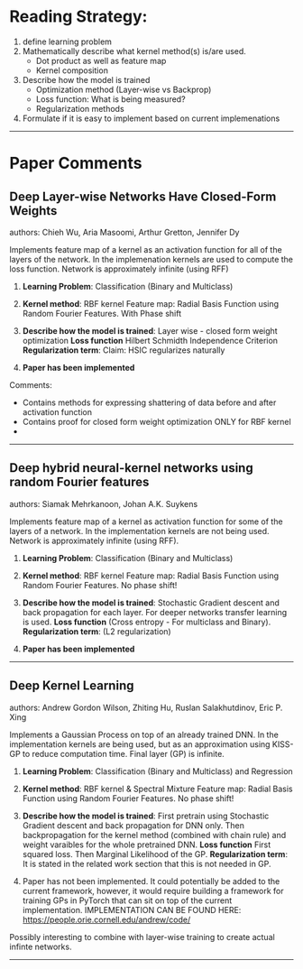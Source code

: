 # Reading Strategy:

1. define learning problem
2. Mathematically describe what kernel method(s) is/are used.
   - Dot product as well as feature map
   - Kernel composition
3. Describe how the model is trained
   - Optimization method (Layer-wise vs Backprop)
   - Loss function: What is being measured?
   - Regularization methods
4. Formulate if it is easy to implement based on current implemenations

-------------------------------------

# Paper Comments

## Deep Layer-wise Networks Have Closed-Form Weights
authors: Chieh Wu, Aria Masoomi, Arthur Gretton, Jennifer Dy

Implements feature map of a kernel as an activation function for all of the layers of the network. In the implemenation kernels are used to compute the loss function. Network is approximately infinite (using RFF)

1. **Learning Problem**: Classification (Binary and Multiclass)
2. **Kernel method**: RBF kernel
   Feature map: Radial Basis Function using Random Fourier Features. With Phase shift

3. **Describe how the model is trained**: Layer wise - closed form weight optimization
   **Loss function** Hilbert Schmidth Independence Criterion
   **Regularization term**: Claim: HSIC regularizes naturally

4. **Paper has been implemented**

Comments:
- Contains methods for expressing shattering of data before and after activation function
- Contains proof for closed form weight optimization ONLY for RBF kernel
- 

------------------------------------

## Deep hybrid neural-kernel networks using random Fourier features
authors: Siamak Mehrkanoon, Johan A.K. Suykens

Implements feature map of a kernel as activation function for some of the layers of a network. In the implementation kernels are not being used. Network is approximately infinite (using RFF).

1. **Learning Problem**: Classification (Binary and Multiclass)
2. **Kernel method**: RBF kernel
   Feature map: Radial Basis Function using Random Fourier Features. No phase shift!

3. **Describe how the model is trained**: Stochastic Gradient descent and back propagation for each layer. For deeper networks transfer learning is used.
   **Loss function** (Cross entropy - For multiclass and Binary).
   **Regularization term**: (L2 regularization)

4. **Paper has been implemented**

------------------------------------

## Deep Kernel Learning
authors: Andrew Gordon Wilson, Zhiting Hu, Ruslan Salakhutdinov, Eric P. Xing

Implements a Gaussian Process on top of an already trained DNN. In the implementation kernels are being used, but as an approximation using KISS-GP to reduce computation time. Final layer (GP) is infinite.

1. **Learning Problem**: Classification (Binary and Multiclass) and Regression
2. **Kernel method**: RBF kernel & Spectral Mixture
   Feature map: Radial Basis Function using Random Fourier Features. No phase shift!

3. **Describe how the model is trained**: First pretrain using Stochastic Gradient descent and back propagation for DNN only. Then backpropagation for the kernel method (combined with chain rule) and weight varaibles for the whole pretrained DNN.
   **Loss function** First squared loss. Then Marginal Likelihood of the GP.
   **Regularization term**: It is stated in the related work section that this is not needed in GP.
   
4. Paper has not been implemented. It could potentially be added to the current framework, however, it would require building a framework for training GPs in PyTorch that can sit on top of the current implementation. IMPLEMENTATION CAN BE FOUND HERE: https://people.orie.cornell.edu/andrew/code/

Possibly interesting to combine with layer-wise training to create actual infinte networks.

------------------------------------



